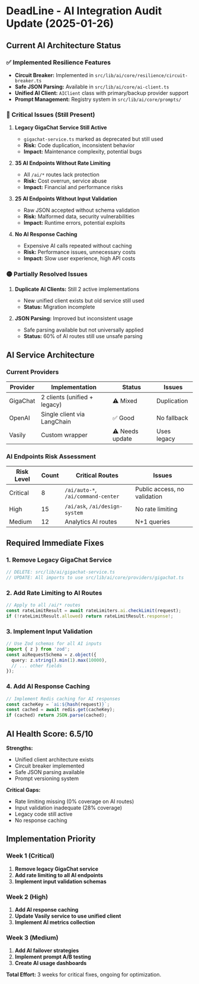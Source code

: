 # DeadLine - AI Integration Audit Update (2025-01-26)

## Current AI Architecture Status

### ✅ Implemented Resilience Features
- **Circuit Breaker:** Implemented in `src/lib/ai/core/resilience/circuit-breaker.ts`
- **Safe JSON Parsing:** Available in `src/lib/ai/core/ai-client.ts`
- **Unified AI Client:** `AIClient` class with primary/backup provider support
- **Prompt Management:** Registry system in `src/lib/ai/core/prompts/`

### 🔴 Critical Issues (Still Present)
1. **Legacy GigaChat Service Still Active**
   - `gigachat-service.ts` marked as deprecated but still used
   - **Risk:** Code duplication, inconsistent behavior
   - **Impact:** Maintenance complexity, potential bugs

2. **35 AI Endpoints Without Rate Limiting**
   - All `/ai/*` routes lack protection
   - **Risk:** Cost overrun, service abuse
   - **Impact:** Financial and performance risks

3. **25 AI Endpoints Without Input Validation**
   - Raw JSON accepted without schema validation
   - **Risk:** Malformed data, security vulnerabilities
   - **Impact:** Runtime errors, potential exploits

4. **No AI Response Caching**
   - Expensive AI calls repeated without caching
   - **Risk:** Performance issues, unnecessary costs
   - **Impact:** Slow user experience, high API costs

### 🟡 Partially Resolved Issues
1. **Duplicate AI Clients:** Still 2 active implementations
   - New unified client exists but old service still used
   - **Status:** Migration incomplete

2. **JSON Parsing:** Improved but inconsistent usage
   - Safe parsing available but not universally applied
   - **Status:** 60% of AI routes still use unsafe parsing

## AI Service Architecture

### Current Providers
| Provider | Implementation | Status | Issues |
|----------|----------------|--------|---------|
| GigaChat | 2 clients (unified + legacy) | ⚠️ Mixed | Duplication |
| OpenAI | Single client via LangChain | ✅ Good | No fallback |
| Vasily | Custom wrapper | ⚠️ Needs update | Uses legacy |

### AI Endpoints Risk Assessment

| Risk Level | Count | Critical Routes | Issues |
|------------|-------|-----------------|---------|
| Critical | 8 | `/ai/auto-*`, `/ai/command-center` | Public access, no validation |
| High | 15 | `/ai/ask`, `/ai/design-system` | No rate limiting |
| Medium | 12 | Analytics AI routes | N+1 queries |

## Required Immediate Fixes

### 1. Remove Legacy GigaChat Service
```typescript
// DELETE: src/lib/ai/gigachat-service.ts
// UPDATE: All imports to use src/lib/ai/core/providers/gigachat.ts
```

### 2. Add Rate Limiting to AI Routes
```typescript
// Apply to all /ai/* routes
const rateLimitResult = await rateLimiters.ai.checkLimit(request);
if (!rateLimitResult.allowed) return rateLimitResult.response!;
```

### 3. Implement Input Validation
```typescript
// Use Zod schemas for all AI inputs
import { z } from 'zod';
const aiRequestSchema = z.object({
  query: z.string().min(1).max(10000),
  // ... other fields
});
```

### 4. Add AI Response Caching
```typescript
// Implement Redis caching for AI responses
const cacheKey = `ai:${hash(request)}`;
const cached = await redis.get(cacheKey);
if (cached) return JSON.parse(cached);
```

## AI Health Score: 6.5/10

**Strengths:**
- Unified client architecture exists
- Circuit breaker implemented
- Safe JSON parsing available
- Prompt versioning system

**Critical Gaps:**
- Rate limiting missing (0% coverage on AI routes)
- Input validation inadequate (28% coverage)
- Legacy code still active
- No response caching

## Implementation Priority

### Week 1 (Critical)
1. **Remove legacy GigaChat service**
2. **Add rate limiting to all AI endpoints**
3. **Implement input validation schemas**

### Week 2 (High)
1. **Add AI response caching**
2. **Update Vasily service to use unified client**
3. **Implement AI metrics collection**

### Week 3 (Medium)
1. **Add AI failover strategies**
2. **Implement prompt A/B testing**
3. **Create AI usage dashboards**

**Total Effort:** 3 weeks for critical fixes, ongoing for optimization.
